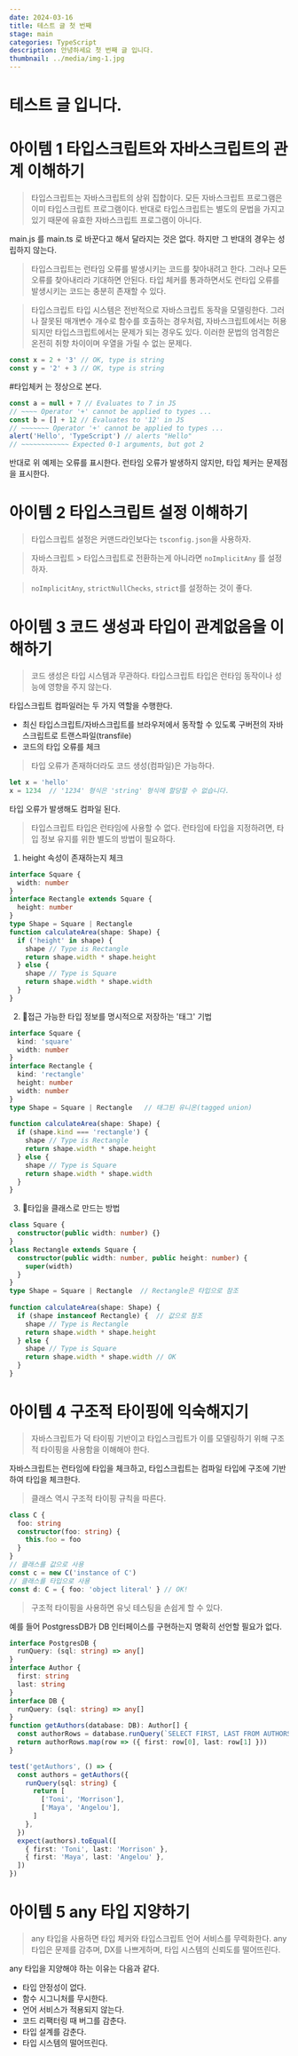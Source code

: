 ```yaml
---
date: 2024-03-16
title: 테스트 글 첫 번째
stage: main
categories: TypeScript
description: 안녕하세요 첫 번째 글 입니다.
thumbnail: ../media/img-1.jpg
---
```

# 테스트 글 입니다.

# 아이템 1 타입스크립트와 자바스크립트의 관계 이해하기

>타입스크립트는 자바스크립트의 상위 집합이다.
>모든 자바스크립트 프로그램은 이미 타입스크립트 프로그램이다.
>반대로 타입스크립트는 별도의 문법을 가지고 있기 때문에 유효한 자바스크립트 프로그램이 아니다.

main.js 를 main.ts 로 바꾼다고 해서 달라지는 것은 없다.
하지만 그 반대의 경우는 성립하지 않는다.

>타입스크립트는 런타임 오류를 발생시키는 코드를 찾아내려고 한다.
>그러나 모든 오류를 찾아내리라 기대하면 안된다.
>타입 체커를 통과하면서도 런타입 오류를 발생시키는 코드는 충분히 존재할 수 있다.

>타입스크립트 타입 시스템은 전반적으로 자바스크립트 동작을 모델링한다.
>그러나 잘못된 매개변수 개수로 함수를 호출하는 경우처럼,
>자바스크립트에서는 허용되지만 타입스크립트에서는 문제가 되는 경우도 있다.
>이러한 문법의 엄격함은 온전히 취향 차이이며 우열을 가릴 수 없는 문제다.

```typescript
const x = 2 + '3' // OK, type is string  
const y = '2' + 3 // OK, type is string
```

#타입체커 는 정상으로 본다.

```typescript
const a = null + 7 // Evaluates to 7 in JS  
// ~~~~ Operator '+' cannot be applied to types ...  
const b = [] + 12 // Evaluates to '12' in JS  
// ~~~~~~~ Operator '+' cannot be applied to types ...  
alert('Hello', 'TypeScript') // alerts "Hello"  
// ~~~~~~~~~~~~ Expected 0-1 arguments, but got 2  
```

반대로 위 예제는 오류를 표시한다.
런타임 오류가 발생하지 않지만, 타입 체커는 문제점을 표시한다.

# 아이템 2 타입스크립트 설정 이해하기

>타입스크립트 설정은 커맨드라인보다는 `tsconfig.json`을 사용하자.

>자바스크립트 > 타입스크립트로 전환하는게 아니라면 `noImplicitAny` 를 설정하자.

>`noImplicitAny`, `strictNullChecks`, `strict`를 설정하는 것이 좋다.

# 아이템 3 코드 생성과 타입이 관계없음을 이해하기

>코드 생성은 타입 시스템과 무관하다.
>타입스크립트 타입은 런타임 동작이나 성능에 영향을 주지 않는다.

타입스크립트 컴파일러는 두 가지 역할을 수행한다.
- 최신 타입스크립트/자바스크립트를 브라우저에서 동작할 수 있도록 구버전의 자바스크립트로 트랜스파일(transfile)
- 코드의 타입 오류를 체크

>타입 오류가 존재하더라도 코드 생성(컴파일)은 가능하다.

```typescript
let x = 'hello'  
x = 1234  // '1234' 형식은 'string' 형식에 할당할 수 없습니다.
```

타입 오류가 발생해도 컴파일 된다.

>타입스크립트 타입은 런타임에 사용할 수 없다.
>런타임에 타입을 지정하려면, 타입 정보 유지를 위한 별도의 방법이 필요하다.

1. height 속성이 존재하는지 체크

```typescript
interface Square {  
  width: number  
}  
interface Rectangle extends Square {  
  height: number  
}  
type Shape = Square | Rectangle  
function calculateArea(shape: Shape) {  
  if ('height' in shape) {  
    shape // Type is Rectangle  
    return shape.width * shape.height  
  } else {  
    shape // Type is Square  
    return shape.width * shape.width  
  }  
}
```

2. 접근 가능한 타입 정보를 명시적으로 저장하는 '태그' 기법

```typescript
interface Square {  
  kind: 'square'  
  width: number  
}  
interface Rectangle {  
  kind: 'rectangle'  
  height: number  
  width: number  
}  
type Shape = Square | Rectangle   // 태그된 유니온(tagged union)
  
function calculateArea(shape: Shape) {  
  if (shape.kind === 'rectangle') {  
    shape // Type is Rectangle  
    return shape.width * shape.height  
  } else {  
    shape // Type is Square  
    return shape.width * shape.width  
  }  
}
```

3. 타입을 클래스로 만드는 방법

```typescript
class Square {  
  constructor(public width: number) {}  
}  
class Rectangle extends Square {  
  constructor(public width: number, public height: number) {  
    super(width)  
  }  
}  
type Shape = Square | Rectangle  // Rectangle은 타입으로 참조
  
function calculateArea(shape: Shape) {  
  if (shape instanceof Rectangle) {  // 값으로 참조
    shape // Type is Rectangle  
    return shape.width * shape.height  
  } else {  
    shape // Type is Square  
    return shape.width * shape.width // OK  
  }  
}
```

# 아이템 4 구조적 타이핑에 익숙해지기

>자바스크립트가 덕 타이핑 기반이고 타입스크립트가 이를 모델링하기 위해 구조적 타이핑을 사용함을 이해해야 한다.

자바스크립트는 런타임에 타입을 체크하고,
타입스크립트는 컴파일 타입에 구조에 기반하여 타입을 체크한다.

>클래스 역시 구조적 타이핑 규칙을 따른다.

```typescript
class C {  
  foo: string  
  constructor(foo: string) {  
    this.foo = foo  
  }  
}  
// 클래스를 값으로 사용
const c = new C('instance of C')
// 클래스를 타입으로 사용
const d: C = { foo: 'object literal' } // OK!   
```

>구조적 타이핑을 사용하면 유닛 테스팅을 손쉽게 할 수 있다.

예를 들어 PostgressDB가 DB 인터페이스를 구현하는지 명확히 선언할 필요가 없다.

```typescript
interface PostgresDB {  
  runQuery: (sql: string) => any[]  
}  
interface Author {  
  first: string  
  last: string  
}  
interface DB {  
  runQuery: (sql: string) => any[]  
}  
function getAuthors(database: DB): Author[] {  
  const authorRows = database.runQuery(`SELECT FIRST, LAST FROM AUTHORS`)  
  return authorRows.map(row => ({ first: row[0], last: row[1] }))  
}
```

```typescript
test('getAuthors', () => {  
  const authors = getAuthors({  
    runQuery(sql: string) {  
      return [  
        ['Toni', 'Morrison'],  
        ['Maya', 'Angelou'],  
      ]  
    },  
  })  
  expect(authors).toEqual([  
    { first: 'Toni', last: 'Morrison' },  
    { first: 'Maya', last: 'Angelou' },  
  ])  
})
```

# 아이템 5 any 타입 지양하기

>any 타입을 사용하면 타입 체커와 타입스크립트 언어 서비스를 무력화한다.
>any 타입은 문제를 감추며, DX를 나쁘게하며, 타입 시스템의 신뢰도를 떨어뜨린다.

any 타입을 지양해야 하는 이유는 다음과 같다.
- 타입 안정성이 없다.
- 함수 시그니처를 무시한다.
- 언어 서비스가 적용되지 않는다.
- 코드 리팩터링 때 버그를 감춘다.
- 타입 설계를 감춘다.
- 타입 시스템의 떨어뜨린다.
